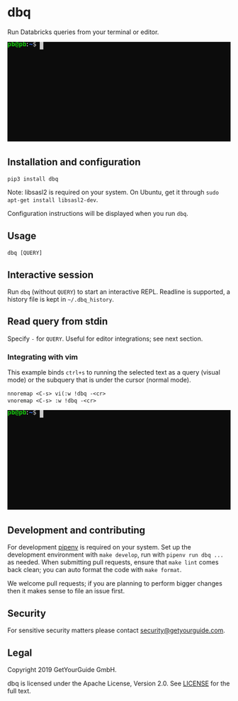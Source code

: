 # dbq

Run Databricks queries from your terminal or editor.

![Basic demo](assets/basic-demo.svg)


## Installation and configuration

```
pip3 install dbq
```

Note: libsasl2 is required on your system. On Ubuntu, get it through `sudo apt-get install libsasl2-dev`.

Configuration instructions will be displayed when you run `dbq`.


## Usage

```
dbq [QUERY]
```


## Interactive session

Run `dbq` (without `QUERY`) to start an interactive REPL. Readline is supported, a history file is kept in `~/.dbq_history`.


## Read query from stdin

Specify `-` for `QUERY`. Useful for editor integrations; see next section.


### Integrating with vim

This example binds `ctrl+s` to running the selected text as a query (visual mode) or the subquery that is under the cursor (normal mode).

```
nnoremap <C-s> vi(:w !dbq -<cr>
vnoremap <C-s> :w !dbq -<cr>
```

![Vim demo](assets/vim-demo.svg)


## Development and contributing

For development [pipenv](https://pipenv.kennethreitz.org/en/latest/) is required on your system. Set up the development environment with `make develop`, run with `pipenv run dbq ...` as needed. When submitting pull requests, ensure that `make lint` comes back clean; you can auto format the code with `make format`.

We welcome pull requests; if you are planning to perform bigger changes then it makes sense to file an issue first.


## Security

For sensitive security matters please contact [security@getyourguide.com](mailto:security@getyourguide.com).


## Legal

Copyright 2019 GetYourGuide GmbH.

dbq is licensed under the Apache License, Version 2.0. See [LICENSE](LICENSE) for the full text.

